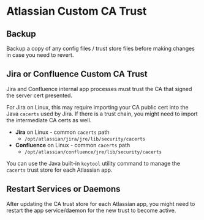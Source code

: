 # Atlassian Custom CA Trust

## Backup

Backup a copy of any config files / trust store files before making changes in case you need to revert.

## Jira or Confluence Custom CA Trust

Jira and Confluence internal app processes must trust the CA that signed the server cert presented.

For Jira on Linux, this may require importing your CA public cert into the Java `cacerts` used by Jira. 
If there is a trust chain, you might need to import the intermediate CA certs as well.

* **Jira** on Linux - common `cacerts` path
  * `/opt/atlassian/jira/jre/lib/security/cacerts`
* **Confluence** on Linux - common `cacerts` path
  * `/opt/atlassian/confluence/jre/lib/security/cacerts`

You can use the Java built-in `keytool` utility command to manage the `cacerts` trust store for each Atlassian app.

## Restart Services or Daemons

After updating the CA trust store for each Atlassian app, you might need to restart the app service/daemon for the new trust to become active.
